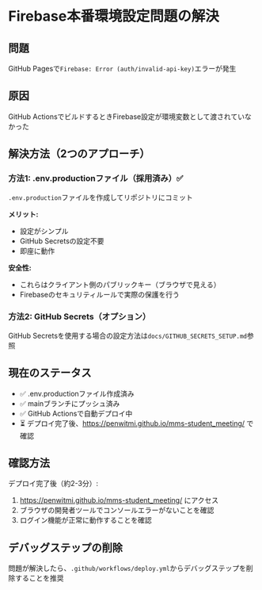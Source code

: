 # Firebase本番環境設定問題の解決

## 問題
GitHub Pagesで`Firebase: Error (auth/invalid-api-key)`エラーが発生

## 原因
GitHub ActionsでビルドするときFirebase設定が環境変数として渡されていなかった

## 解決方法（2つのアプローチ）

### 方法1: .env.productionファイル（採用済み）✅
`.env.production`ファイルを作成してリポジトリにコミット

**メリット:**
- 設定がシンプル
- GitHub Secretsの設定不要
- 即座に動作

**安全性:**
- これらはクライアント側のパブリックキー（ブラウザで見える）
- Firebaseのセキュリティルールで実際の保護を行う

### 方法2: GitHub Secrets（オプション）
GitHub Secretsを使用する場合の設定方法は`docs/GITHUB_SECRETS_SETUP.md`参照

## 現在のステータス
- ✅ .env.productionファイル作成済み
- ✅ mainブランチにプッシュ済み
- ✅ GitHub Actionsで自動デプロイ中
- ⏳ デプロイ完了後、https://penwitmi.github.io/mms-student_meeting/ で確認

## 確認方法
デプロイ完了後（約2-3分）:
1. https://penwitmi.github.io/mms-student_meeting/ にアクセス
2. ブラウザの開発者ツールでコンソールエラーがないことを確認
3. ログイン機能が正常に動作することを確認

## デバッグステップの削除
問題が解決したら、`.github/workflows/deploy.yml`からデバッグステップを削除することを推奨